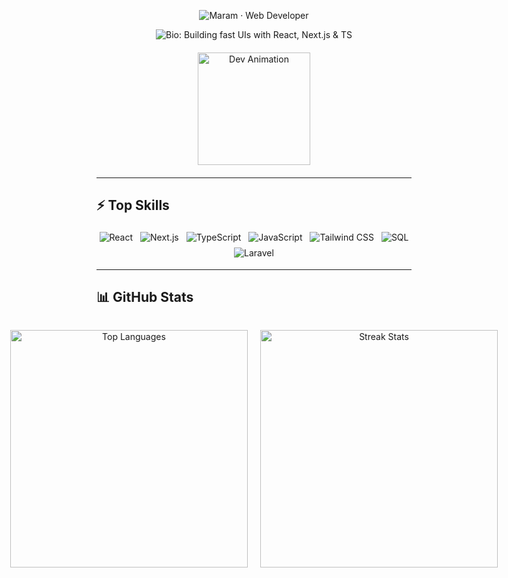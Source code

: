 <p align="center">
  <!-- Big title badge in purple -->
  <img 
    src="https://img.shields.io/badge/Maram-Front--end%20Developer-9c27b0?style=for-the-badge&logo=github&logoColor=white" 
    alt="Maram · Web Developer" 
  />
</p>

<p align="center" style="margin-top:8px;">
  <!-- Bio badge in pink -->
  <img 
    src="https://img.shields.io/badge/Building%20fast%20UIs%20with%20React%2C%20Next.js%20%26%20TS-e91e63?style=for-the-badge&logo=react&logoColor=white" 
    alt="Bio: Building fast UIs with React, Next.js & TS" 
  />
</p>

<div align="center" style="margin: 20px 0;">
  <img 
    src="https://user-images.githubusercontent.com/74038190/216656959-bdd9b5f2-9fc8-438e-bbf3-3674c39ec746.gif" 
    alt="Dev Animation" 
    width="180"
  />
</div>

---

## ⚡ Top Skills

<p align="center">
  <img src="https://img.shields.io/badge/React-20232A?style=for-the-badge&logo=react&logoColor=61DAFB" alt="React" style="margin:4px;" />
  <img src="https://img.shields.io/badge/Next.js-000000?style=for-the-badge&logo=next.js&logoColor=white" alt="Next.js" style="margin:4px;" />
  <img src="https://img.shields.io/badge/TypeScript-3178C6?style=for-the-badge&logo=typescript&logoColor=white" alt="TypeScript" style="margin:4px;" />
  <img src="https://img.shields.io/badge/JavaScript-F7DF1E?style=for-the-badge&logo=javascript&logoColor=black" alt="JavaScript" style="margin:4px;" />
  <img src="https://img.shields.io/badge/TailwindCSS-06B6D4?style=for-the-badge&logo=tailwind-css&logoColor=white" alt="Tailwind CSS" style="margin:4px;" />
  <img src="https://img.shields.io/badge/SQL-003B57?style=for-the-badge&logo=mysql&logoColor=white" alt="SQL" style="margin:4px;" />
  <img src="https://img.shields.io/badge/Laravel-FF2D20?style=for-the-badge&logo=laravel&logoColor=white" alt="Laravel" style="margin:4px;" />
</p>

---

## 📊 GitHub Stats

<div align="center" style="display: flex; justify-content: center; gap: 20px;">

  <img 
    src="https://github-readme-stats.vercel.app/api/top-langs/?username=maram-qais&layout=compact&theme=dark" 
    alt="Top Languages" 
    width="380"
  />

  <img 
    src="https://nirzak-streak-stats.vercel.app/?user=maram-qais&theme=dark" 
    alt="Streak Stats" 
    width="380"
  />

</div>



